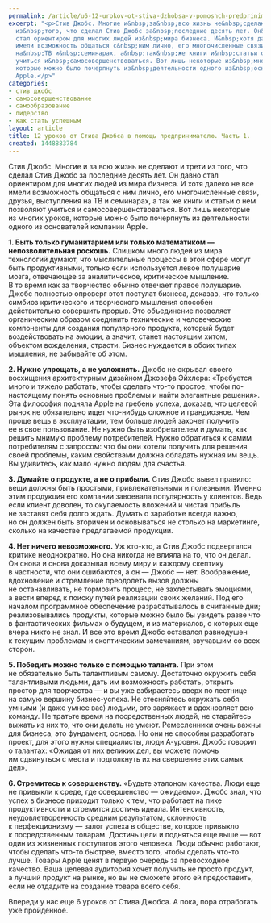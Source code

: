 ```yaml
---
permalink: /article/u6-12-urokov-ot-stiva-dzhobsa-v-pomoshch-predprinimatelyu-chast-1
excerpt: "<p>Стив Джобс. Многие и&nbsp;за&nbsp;всю жизнь не&nbsp;сделают и&nbsp;трети
  из&nbsp;того, что сделал Стив Джобс за&nbsp;последние десять лет. Он&nbsp;давно
  стал ориентиром для многих людей из&nbsp;мира бизнеса. И&nbsp;хотя далеко не&nbsp;все
  имели возможность общаться с&nbsp;ним лично, его многочисленные связи, друзья, выступления
  на&nbsp;ТВ и&nbsp;семинарах, а&nbsp;так&nbsp;же книги и&nbsp;статьи о&nbsp;нем позволяют
  учиться и&nbsp;самосовершенствоваться. Вот лишь некоторые из&nbsp;многих уроков,
  которые можно было почерпнуть из&nbsp;деятельности одного из&nbsp;основателей компании
  Apple.</p>"
categories:
- стив джобс
- самосовершенствование
- самообразование
- лидерство
- как стать успешным
layout: article
title: 12 уроков от Стива Джобса в помощь предпринимателю. Часть 1.
created: 1448883784
---
```

Стив Джобс. Многие и за всю жизнь не сделают и трети из того, что сделал Стив Джобс за последние десять лет. Он давно стал ориентиром для многих людей из мира бизнеса. И хотя далеко не все имели возможность общаться с ним лично, его многочисленные связи, друзья, выступления на ТВ и семинарах, а так же книги и статьи о нем позволяют учиться и самосовершенствоваться. Вот лишь некоторые из многих уроков, которые можно было почерпнуть из деятельности одного из основателей компании Apple.

**1. Быть только гуманитарием или только математиком — непозволительная роскошь.** Слишком много людей из мира технологий думают, что мыслительные процессы в этой сфере могут быть продуктивными, только если используется левое полушарие мозга, отвечающее за аналитическое, критическое мышление. В то время как за творчество обычно отвечает правое полушарие. Джобс полностью опроверг этот постулат бизнеса, доказав, что только симбиоз критического и творческого мышления способен действительно совершить прорыв. Это объединение позволяет органическим образом соединить технические и человеческие компоненты для создания популярного продукта, который будет воздействовать на эмоции, а значит, станет настоящим хитом, объектом вожделения, страсти. Бизнес нуждается в обоих типах мышления, не забывайте об этом.

**2. Нужно упрощать, а не усложнять.** Джобс не скрывал своего восхищения архитектурным дизайном Джозефа Эйхлера: «Требуется много и тяжело работать, чтобы сделать что-то простое, чтобы по-настоящему понять основные проблемы и найти элегантные решения». Эта философия подняла Apple на гребень успеха, доказав, что целевой рынок не обязательно ищет что-нибудь сложное и грандиозное. Чем проще вещь в эксплуатации, тем больше людей захочет получить ее в свое пользование. Не нужно быть изобретателем и думать, как решить мнимую проблему потребителей. Нужно обратиться к самим потребителям с запросом: что бы они хотели получить для решения своей проблемы, каким свойствами должна обладать нужная им вещь. Вы удивитесь, как мало нужно людям для счастья.

**3. Думайте о продукте, а не о прибыли.** Стив Джобс вывел правило: вещи должны быть простыми, привлекательными и полезными. Именно этим продукция его компании завоевала популярность у клиентов. Ведь если клиент доволен, то окупаемость вложений и чистая прибыль не заставят себя долго ждать. Думать о заработке всегда важно, но он должен быть вторичен и основываться не столько на маркетинге, сколько на качестве предлагаемой продукции.

**4. Нет ничего невозможного.** Уж кто-кто, а Стив Джобс подвергался критике неоднократно. Но она никогда не влияла на то, что он делал. Он снова и снова доказывал всему миру и каждому скептику в частности, что они ошибаются, а он — Джобс — нет. Воображение, вдохновение и стремление преодолеть вызов должны не останавливать, не тормозить процесс, не захлестывать эмоциями, а вести вперед к поиску путей реализации своих желаний. Под его началом программное обеспечение разрабатывалось в считанные дни; реализовывались продукты, которые можно было бы увидеть разве что в фантастических фильмах о будущем, и из материалов, о которых еще вчера никто не знал. И все это время Джобс оставался равнодушен к текущим проблемам и скептическим замечаниям, звучавшим со всех сторон.

**5. Победить можно только с помощью таланта.** При этом не обязательно быть талантливым самому. Достаточно окружить себя талантливыми людьми, дать им возможность работать, открыть простор для творчества — и вы уже взбираетесь вверх по лестнице на самую вершину бизнес-успеха. Не стесняйтесь окружать себя умными (и даже умнее вас) людьми, это заряжает и вдохновляет всю команду. Не тратьте время на посредственных людей, не старайтесь выжать из них то, что они делать не умеют. Ремесленники очень важны для бизнеса, это фундамент, основа. Но они не способны разработать проект, для этого нужны специалисты, люди А-уровня. Джобс говорил о талантах: «Ожидая от них великих дел, вы можете помочь им сдвинуться с места и подтолкнуть их на свершение этих самых дел».

**6. Стремитесь к совершенству.** «Будьте эталоном качества. Люди еще не привыкли к среде, где совершенство — ожидаемо». Джобс знал, что успех в бизнесе приходит только к тем, что работает на пике продуктивности и стремится достичь идеала. Интенсивность, неудовлетворенность средним результатом, склонность к перфекционизму — залог успеха в обществе, которое привыкло к посредственным товарам. Достичь цели и подняться еще выше — вот один из жизненных постулатов этого человека. Люди обычно работают, чтобы сделать что-то быстрее, вместо того, чтобы сделать что-то лучше. Товары Apple ценят в первую очередь за превосходное качество. Ваша целевая аудитория хочет получить не просто продукт, а лучший продукт на рынке, но вы не сможете этого ей предоставить, если не отдадите на создание товара всего себя.

Впереди у нас еще 6 уроков от Стива Джобса. А пока, пора отработать уже пройденное.
